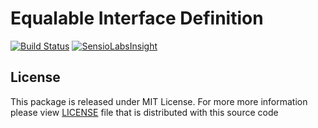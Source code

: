 Equalable Interface Definition
==============================

[![Build Status](https://travis-ci.org/miguelsimoes/equalable.svg?branch=master)](https://travis-ci.org/miguelsimoes/equalable)
[![SensioLabsInsight](https://insight.sensiolabs.com/projects/788695d7-df0d-430b-adad-59cc0e9fc706/mini.png)](https://insight.sensiolabs.com/projects/788695d7-df0d-430b-adad-59cc0e9fc706)

License
-------
This package is released under MIT License. For more more information please view [LICENSE](/LICENSE) file that is distributed with this source code
